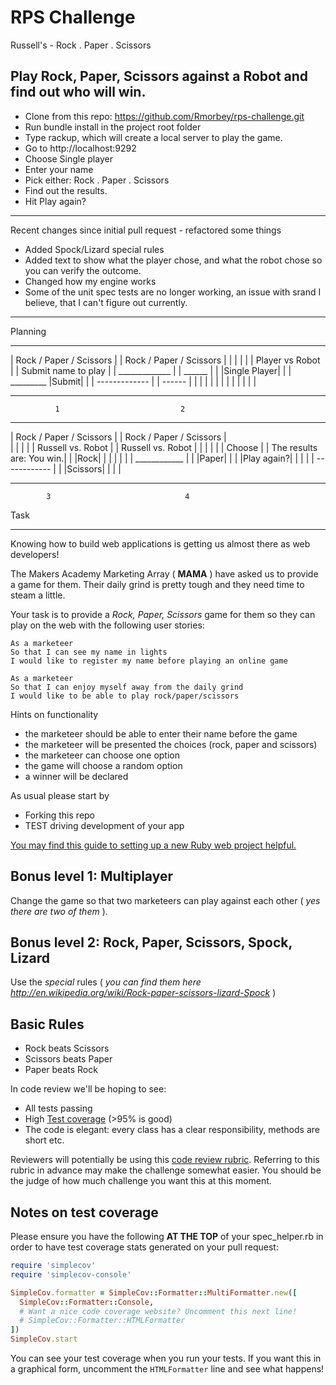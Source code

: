 # RPS Challenge

Russell's - Rock . Paper . Scissors

Play Rock, Paper, Scissors against a Robot and find out who will win.
-------

* Clone from this repo: https://github.com/Rmorbey/rps-challenge.git
* Run bundle install in the project root folder
* Type rackup, which will create a local server to play the game. 
* Go to http://localhost:9292
* Choose Single player
* Enter your name
* Pick either: Rock . Paper . Scissors
* Find out the results.
* Hit Play again?

-------
Recent changes since initial pull request - refactored some things

* Added Spock/Lizard special rules
* Added text to show what the player chose, and what the robot chose so you can verify the outcome.
* Changed how my engine works
* Some of the unit spec tests are no longer working, an issue with srand I believe, that I can't figure out currently.

-------

Planning

----------------------------  ----------------------------  
| Rock / Paper / Scissors  |  | Rock / Paper / Scissors  |
|                          |  |                          |
|     Player vs Robot      |  |   Submit name to play    |
|      _____________       |  |               ______     |
|     |Single Player|      |  |   _________  |Submit|    |
|      -------------       |  |               ------     |
|                          |  |                          |
|                          |  |                          |
|                          |  |                          |
----------------------------  ---------------------------- 
              1                           2
----------------------------  ----------------------------
| Rock / Paper / Scissors  |  | Rock / Paper / Scissors  |  
|                          |  |                          |
|    Russell vs. Robot     |  |    Russell vs. Robot     |
|                          |  |                          |
| Choose                   |  | The results are: You win.|
| |Rock|                   |  |                          |
|                          |  |      ____________        |
| |Paper|                  |  |      |Play again?|       |
|                          |  |      ------------        |
| |Scissors|               |  |                          |
----------------------------  ---------------------------- 
            3                              4
Task

----

Knowing how to build web applications is getting us almost there as web developers!

The Makers Academy Marketing Array ( **MAMA** ) have asked us to provide a game for them. Their daily grind is pretty tough and they need time to steam a little.

Your task is to provide a _Rock, Paper, Scissors_ game for them so they can play on the web with the following user stories:

```
As a marketeer
So that I can see my name in lights
I would like to register my name before playing an online game

As a marketeer
So that I can enjoy myself away from the daily grind
I would like to be able to play rock/paper/scissors
```

Hints on functionality

- the marketeer should be able to enter their name before the game
- the marketeer will be presented the choices (rock, paper and scissors)
- the marketeer can choose one option
- the game will choose a random option
- a winner will be declared


As usual please start by

* Forking this repo
* TEST driving development of your app

[You may find this guide to setting up a new Ruby web project helpful.](https://github.com/makersacademy/course/blob/main/pills/ruby_web_project_setup_list.md)

## Bonus level 1: Multiplayer

Change the game so that two marketeers can play against each other ( _yes there are two of them_ ).

## Bonus level 2: Rock, Paper, Scissors, Spock, Lizard

Use the _special_ rules ( _you can find them here http://en.wikipedia.org/wiki/Rock-paper-scissors-lizard-Spock_ )

## Basic Rules

- Rock beats Scissors
- Scissors beats Paper
- Paper beats Rock

In code review we'll be hoping to see:

* All tests passing
* High [Test coverage](https://github.com/makersacademy/course/blob/main/pills/test_coverage.md) (>95% is good)
* The code is elegant: every class has a clear responsibility, methods are short etc.

Reviewers will potentially be using this [code review rubric](docs/review.md).  Referring to this rubric in advance may make the challenge somewhat easier.  You should be the judge of how much challenge you want this at this moment.

Notes on test coverage
----------------------

Please ensure you have the following **AT THE TOP** of your spec_helper.rb in order to have test coverage stats generated
on your pull request:

```ruby
require 'simplecov'
require 'simplecov-console'

SimpleCov.formatter = SimpleCov::Formatter::MultiFormatter.new([
  SimpleCov::Formatter::Console,
  # Want a nice code coverage website? Uncomment this next line!
  # SimpleCov::Formatter::HTMLFormatter
])
SimpleCov.start
```

You can see your test coverage when you run your tests. If you want this in a graphical form, uncomment the `HTMLFormatter` line and see what happens!
